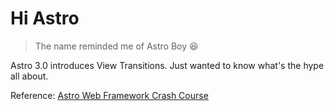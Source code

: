 # Hi Astro
> The name reminded me of Astro Boy 😆

Astro 3.0 introduces View Transitions. Just wanted to know what's the hype all about.

Reference: [Astro Web Framework Crash Course](https://www.youtube.com/watch?v=e-hTm5VmofI)